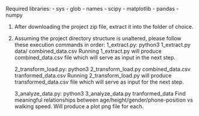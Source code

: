 Required libraries:
    - sys
    - glob
    - names
    - scipy
    - matplotlib
    - pandas
    - numpy
    
1. After downloading the project zip file, extract it into the folder of choice.

2. Assuming the project directory structure is unaltered, please follow these execution commands in order:
    1_extract.py:
        python3 1_extract.py data/ combined_data.csv
        Running 1_extract.py will produce combined_data.csv file which will serve as input in the next step.
    
    2_transform_load.py:
        python3 2_transform_load.py combined_data.csv tranformed_data.csv
        Running 2_transform_load.py will produce transformed_data.csv file 
        which will serve as input for the next step.
             
    3_analyze_data.py:
        python3 3_analyze_data.py tranformed_data
        Find meaningful relationships between age/height/gender/phone-position vs walking speed.
        Will produce a plot png file for each.
  
